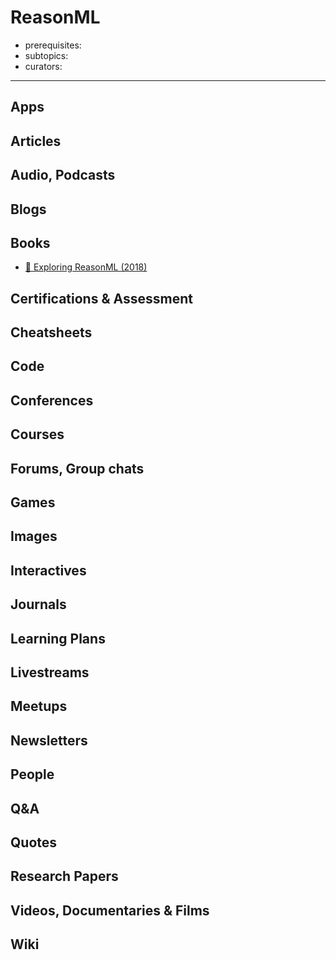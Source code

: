 # ReasonML

- prerequisites:
- subtopics:
- curators:

------

## Apps

## Articles

## Audio, Podcasts

## Blogs

## Books

- [📖 Exploring ReasonML (2018)](http://reasonmlhub.com/exploring-reasonml/toc.html)


## Certifications & Assessment

## Cheatsheets

## Code

## Conferences

## Courses

## Forums, Group chats

## Games

## Images

## Interactives

## Journals

## Learning Plans

## Livestreams

## Meetups

## Newsletters

## People

## Q&A

## Quotes

## Research Papers

## Videos, Documentaries & Films

## Wiki
